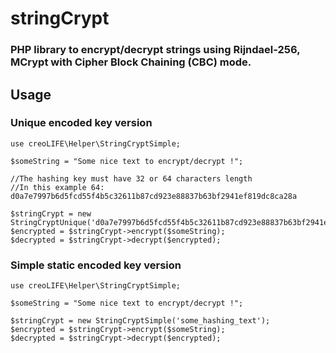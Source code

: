 # stringCrypt

### PHP library to encrypt/decrypt strings using Rijndael-256, MCrypt with Cipher Block Chaining (CBC) mode.

## Usage

### Unique encoded key version
```
use creoLIFE\Helper\StringCryptSimple;

$someString = "Some nice text to encrypt/decrypt !";

//The hashing key must have 32 or 64 characters length
//In this example 64: d0a7e7997b6d5fcd55f4b5c32611b87cd923e88837b63bf2941ef819dc8ca28a

$stringCrypt = new StringCryptUnique('d0a7e7997b6d5fcd55f4b5c32611b87cd923e88837b63bf2941ef819dc8ca28a');
$encrypted = $stringCrypt->encrypt($someString);
$decrypted = $stringCrypt->decrypt($encrypted);
```

### Simple static encoded key version
```
use creoLIFE\Helper\StringCryptSimple;

$someString = "Some nice text to encrypt/decrypt !";

$stringCrypt = new StringCryptSimple('some_hashing_text');
$encrypted = $stringCrypt->encrypt($someString);
$decrypted = $stringCrypt->decrypt($encrypted);
```
